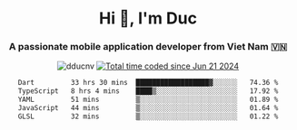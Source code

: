 <h1 align="center">
  Hi 👋, I'm  Duc</h1>
<h3 align="center">A passionate mobile application developer from Viet Nam 🇻🇳</h3>  
  
<p align="center"> <img src="https://komarev.com/ghpvc/?username=dducnv&label=Profile%20views&color=0e75b6&style=flat" alt="dducnv" /> 
<a href="https://wakatime.com/@4d2a2cd9-1bcb-4dd1-84a4-dce128a35137"><img src="https://wakatime.com/badge/user/4d2a2cd9-1bcb-4dd1-84a4-dce128a35137.svg" alt="Total time coded since Jun 21 2024" /></a>
</p>  

<div align="center">
  <!--START_SECTION:waka-->

```txt
Dart         33 hrs 30 mins  ██████████████████▓░░░░░░   74.36 %
TypeScript   8 hrs 4 mins    ████▒░░░░░░░░░░░░░░░░░░░░   17.92 %
YAML         51 mins         ▒░░░░░░░░░░░░░░░░░░░░░░░░   01.89 %
JavaScript   44 mins         ▒░░░░░░░░░░░░░░░░░░░░░░░░   01.64 %
GLSL         32 mins         ▒░░░░░░░░░░░░░░░░░░░░░░░░   01.22 %
```

<!--END_SECTION:waka-->
</div>




  
